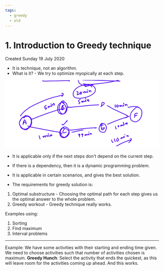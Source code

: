 ```yaml
---
tags:
  - greedy
  - old
---
```

# 1. Introduction to Greedy technique
Created Sunday 19 July 2020

- It is technique, not an algorithm.
- What is it? - We try to optimize myopically at each step.

![](../../../../../assets/0_index-image-1-fbf7993a.png)

- It is applicable only if the next steps don't depend on the current step.
- If there is a dependency, then it is a dynamic programming problem.

- It is applicable in certain scenarios, and gives the best solution.
- The requirements for greedy solution is:

1. Optimal substructure - Choosing the optimal path for each step gives us the optimal answer to the whole problem.
2. Greedy workout - Greedy technique really works.

Examples using:

1. Sorting
2. Find maximum
3. Interval problems

---

Example: We have some activities with their starting and ending time given. We need to choose activities such that number of activities chosen is maximum.
**Greedy Hunch**: Select the activity that ends the quickest, as this will leave room for the activities coming up ahead. And this works.
